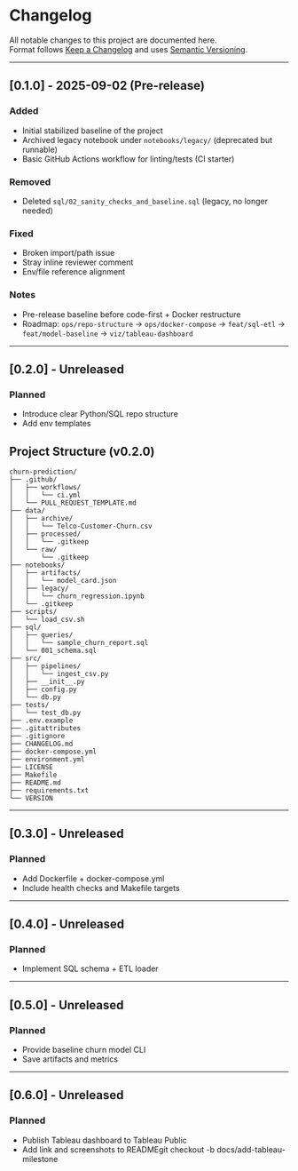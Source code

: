 # Changelog
All notable changes to this project are documented here.  
Format follows [Keep a Changelog](https://keepachangelog.com/en/1.1.0/) and uses [Semantic Versioning](https://semver.org/).

---

## [0.1.0] - 2025-09-02 (Pre-release)

### Added
- Initial stabilized baseline of the project
- Archived legacy notebook under `notebooks/legacy/` (deprecated but runnable)
- Basic GitHub Actions workflow for linting/tests (CI starter)

### Removed
- Deleted `sql/02_sanity_checks_and_baseline.sql` (legacy, no longer needed)

### Fixed
- Broken import/path issue
- Stray inline reviewer comment
- Env/file reference alignment

### Notes
- Pre-release baseline before code-first + Docker restructure
- Roadmap: `ops/repo-structure` → `ops/docker-compose` → `feat/sql-etl` → `feat/model-baseline` → `viz/tableau-dashboard`

---

## [0.2.0] - Unreleased
### Planned
- Introduce clear Python/SQL repo structure
- Add env templates

## Project Structure (v0.2.0)
```
churn-prediction/
├── .github/
│   ├── workflows/
│   │   └── ci.yml
│   └── PULL_REQUEST_TEMPLATE.md
├── data/
│   ├── archive/
│   │   └── Telco-Customer-Churn.csv
│   ├── processed/
│   │   └── .gitkeep
│   └── raw/
│       └── .gitkeep
├── notebooks/
│   ├── artifacts/
│   │   └── model_card.json
│   ├── legacy/
│   │   └── churn_regression.ipynb
│   └── .gitkeep
├── scripts/
│   └── load_csv.sh
├── sql/
│   ├── queries/
│   │   └── sample_churn_report.sql
│   └── 001_schema.sql
├── src/
│   ├── pipelines/
│   │   └── ingest_csv.py
│   ├── __init__.py
│   ├── config.py
│   └── db.py
├── tests/
│   └── test_db.py
├── .env.example
├── .gitattributes
├── .gitignore
├── CHANGELOG.md
├── docker-compose.yml
├── environment.yml
├── LICENSE
├── Makefile
├── README.md
├── requirements.txt
└── VERSION
```

---

## [0.3.0] - Unreleased
### Planned
- Add Dockerfile + docker-compose.yml
- Include health checks and Makefile targets

---

## [0.4.0] - Unreleased
### Planned
- Implement SQL schema + ETL loader

---

## [0.5.0] - Unreleased
### Planned
- Provide baseline churn model CLI
- Save artifacts and metrics

---

## [0.6.0] - Unreleased
### Planned
- Publish Tableau dashboard to Tableau Public
- Add link and screenshots to READMEgit checkout -b docs/add-tableau-milestone